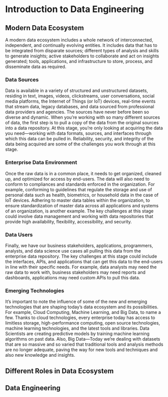 # Introduction to Data Engineering

## Modern Data Ecosystem
A modern data ecosystem includes a whole network of interconnected, independent, and continually evolving entities. It includes data that has to be integrated from disparate sources; different types of analysis and skills to generate insights; active stakeholders to collaborate and act on insights generated; tools, applications, and infrastructure to store, process, and disseminate data as required. 

### Data Sources
Data is available in a variety of structured and unstructured datasets, residing in text, images, videos, clickstreams, user conversations, social media platforms, the Internet of Things (or IoT) devices, real-time events that stream data, legacy databases, and data sourced from professional data providers and agencies. The sources have never before been so diverse and dynamic. When you’re working with so many different sources of data, the first step is to pull a copy of the data from the original sources into a data repository. At this stage, you’re only looking at acquiring the data you need—working with data formats, sources, and interfaces through which this data can be pulled in. Reliability, security, and integrity of the data being acquired are some of the challenges you work through at this stage.

### Enterprise Data Environment
Once the raw data is in a common place, it needs to get organized, cleaned up, and optimized for access by end-users. The data will also need to conform to compliances and standards enforced in the organization. For example, conforming to guidelines that regulate the storage and use of personal data such as health, biometrics, or household data in the case of IoT devices. Adhering to master data tables within the organization, to ensure standardization of master data across all applications and systems of an organization, is another example. The key challenges at this stage could involve data management and working with data repositories that provide high availability, flexibility, accessibility, and security.

### Data Users
Finally, we have our business stakeholders, applications, programmers, analysts, and data science use cases all pulling this data from the enterprise data repository. The key challenges at this stage could include the interfaces, APIs, and applications that can get this data to the end-users in line with their specific needs. For example, data analysts may need the raw data to work with, business stakeholders may need reports and dashboards, applications may need custom APIs to pull this data.

### Emerging Technologies
It’s important to note the influence of some of the new and emerging technologies that are shaping today’s data ecosystem and its possibilities. For example, Cloud Computing, Machine Learning, and Big Data, to name a few. Thanks to cloud technologies, every enterprise today has access to limitless storage, high-performance computing, open source technologies, machine learning technologies, and the latest tools and libraries. Data Scientists are creating predictive models by training machine learning algorithms on past data. Also, Big Data—Today we’re dealing with datasets that are so massive and so varied that traditional tools and analysis methods are no longer adequate, paving the way for new tools and techniques and also new knowledge and insights.

## Different Roles in Data Ecosystem



## Data Engineering

